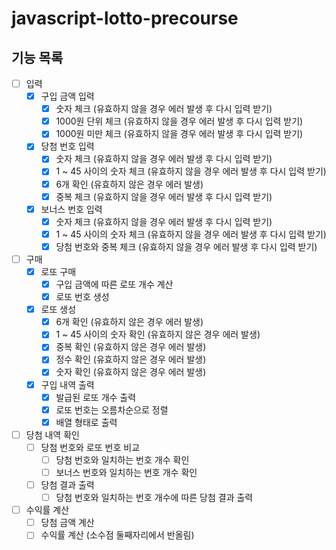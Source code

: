 # javascript-lotto-precourse

## 기능 목록

- [ ] 입력
  - [x] 구입 금액 입력
    - [x] 숫자 체크 (유효하지 않을 경우 에러 발생 후 다시 입력 받기)
    - [x] 1000원 단위 체크 (유효하지 않을 경우 에러 발생 후 다시 입력 받기)
    - [x] 1000원 미만 체크 (유효하지 않을 경우 에러 발생 후 다시 입력 받기)
  - [x] 당첨 번호 입력
    - [x] 숫자 체크 (유효하지 않을 경우 에러 발생 후 다시 입력 받기)
    - [x] 1 ~ 45 사이의 숫자 체크 (유효하지 않을 경우 에러 발생 후 다시 입력 받기)
    - [x] 6개 확인 (유효하지 않은 경우 에러 발생)
    - [x] 중복 체크 (유효하지 않을 경우 에러 발생 후 다시 입력 받기)
  - [x] 보너스 번호 입력
    - [x] 숫자 체크 (유효하지 않을 경우 에러 발생 후 다시 입력 받기)
    - [x] 1 ~ 45 사이의 숫자 체크 (유효하지 않을 경우 에러 발생 후 다시 입력 받기)
    - [x] 당첨 번호와 중복 체크 (유효하지 않을 경우 에러 발생 후 다시 입력 받기)
- [ ] 구매
  - [x] 로또 구매
    - [x] 구입 금액에 따른 로또 개수 계산
    - [x] 로또 번호 생성
  - [x] 로또 생성
    - [x] 6개 확인 (유효하지 않은 경우 에러 발생)
    - [x] 1 ~ 45 사이의 숫자 확인 (유효하지 않은 경우 에러 발생)
    - [x] 중복 확인 (유효하지 않은 경우 에러 발생)
    - [x] 정수 확인 (유효하지 않은 경우 에러 발생)
    - [x] 숫자 확인 (유효하지 않은 경우 에러 발생)
  - [x] 구입 내역 출력
    - [x] 발급된 로또 개수 출력
    - [x] 로또 번호는 오름차순으로 정렬
    - [x] 배열 형태로 출력
- [ ] 당첨 내역 확인
  - [ ] 당첨 번호와 로또 번호 비교
    - [ ] 당첨 번호와 일치하는 번호 개수 확인
    - [ ] 보너스 번호와 일치하는 번호 개수 확인
  - [ ] 당첨 결과 출력
    - [ ] 당첨 번호와 일치하는 번호 개수에 따른 당첨 결과 출력
- [ ] 수익률 계산
  - [ ] 당첨 금액 계산
  - [ ] 수익률 계산 (소수점 둘째자리에서 반올림)
